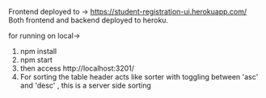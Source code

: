

Frontend deployed to -> https://student-registration-ui.herokuapp.com/
Both frontend and backend deployed to heroku.

for running on local->
1. npm install
2. npm start
3. then access http://localhost:3201/
4. For sorting the table header <th> acts like sorter with toggling between 'asc' and 'desc' , this is a server side sorting
